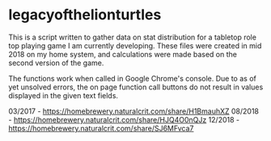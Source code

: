 # legacyofthelionturtles
This is a script written to gather data on stat distribution for a tabletop role top playing game I am currently developing.
These files were created in mid 2018 on my home system, and calculations were made based on the second version of the game.

The functions work when called in Google Chrome's console.
Due to as of yet unsolved errors, the on page function call buttons do not result in values displayed in the given text fields.

03/2017 - https://homebrewery.naturalcrit.com/share/H1BmauhXZ
08/2018 - https://homebrewery.naturalcrit.com/share/HJQ4O0nQJz
12/2018 - https://homebrewery.naturalcrit.com/share/SJ6MFvca7

